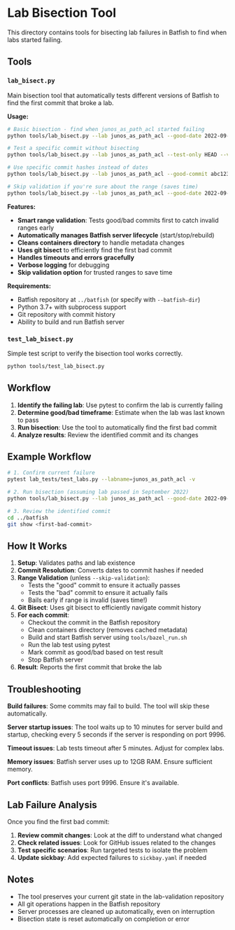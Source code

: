 # Lab Bisection Tool

This directory contains tools for bisecting lab failures in Batfish to find when labs started failing.

## Tools

### `lab_bisect.py`

Main bisection tool that automatically tests different versions of Batfish to find the first commit that broke a lab.

**Usage:**

```bash
# Basic bisection - find when junos_as_path_acl started failing
python tools/lab_bisect.py --lab junos_as_path_acl --good-date 2022-09-01 --bad-date HEAD --verbose

# Test a specific commit without bisecting
python tools/lab_bisect.py --lab junos_as_path_acl --test-only HEAD --verbose

# Use specific commit hashes instead of dates
python tools/lab_bisect.py --lab junos_as_path_acl --good-commit abc123 --bad-commit def456

# Skip validation if you're sure about the range (saves time)
python tools/lab_bisect.py --lab junos_as_path_acl --good-date 2022-09-01 --bad-date HEAD --skip-validation
```

**Features:**

- **Smart range validation**: Tests good/bad commits first to catch invalid ranges early
- **Automatically manages Batfish server lifecycle** (start/stop/rebuild)
- **Cleans containers directory** to handle metadata changes
- **Uses git bisect** to efficiently find the first bad commit
- **Handles timeouts and errors gracefully**
- **Verbose logging** for debugging
- **Skip validation option** for trusted ranges to save time

**Requirements:**

- Batfish repository at `../batfish` (or specify with `--batfish-dir`)
- Python 3.7+ with subprocess support
- Git repository with commit history
- Ability to build and run Batfish server

### `test_lab_bisect.py`

Simple test script to verify the bisection tool works correctly.

```bash
python tools/test_lab_bisect.py
```

## Workflow

1. **Identify the failing lab**: Use pytest to confirm the lab is currently failing
2. **Determine good/bad timeframe**: Estimate when the lab was last known to pass
3. **Run bisection**: Use the tool to automatically find the first bad commit
4. **Analyze results**: Review the identified commit and its changes

## Example Workflow

```bash
# 1. Confirm current failure
pytest lab_tests/test_labs.py --labname=junos_as_path_acl -v

# 2. Run bisection (assuming lab passed in September 2022)
python tools/lab_bisect.py --lab junos_as_path_acl --good-date 2022-09-01 --bad-date HEAD --verbose

# 3. Review the identified commit
cd ../batfish
git show <first-bad-commit>
```

## How It Works

1. **Setup**: Validates paths and lab existence
2. **Commit Resolution**: Converts dates to commit hashes if needed
3. **Range Validation** (unless `--skip-validation`):
   - Tests the "good" commit to ensure it actually passes
   - Tests the "bad" commit to ensure it actually fails
   - Bails early if range is invalid (saves time!)
4. **Git Bisect**: Uses git bisect to efficiently navigate commit history
5. **For each commit**:
   - Checkout the commit in the Batfish repository
   - Clean containers directory (removes cached metadata)
   - Build and start Batfish server using `tools/bazel_run.sh`
   - Run the lab test using pytest
   - Mark commit as good/bad based on test result
   - Stop Batfish server
6. **Result**: Reports the first commit that broke the lab

## Troubleshooting

**Build failures**: Some commits may fail to build. The tool will skip these automatically.

**Server startup issues**: The tool waits up to 10 minutes for server build and startup, checking every 5 seconds if the server is responding on port 9996.

**Timeout issues**: Lab tests timeout after 5 minutes. Adjust for complex labs.

**Memory issues**: Batfish server uses up to 12GB RAM. Ensure sufficient memory.

**Port conflicts**: Batfish uses port 9996. Ensure it's available.

## Lab Failure Analysis

Once you find the first bad commit:

1. **Review commit changes**: Look at the diff to understand what changed
2. **Check related issues**: Look for GitHub issues related to the changes
3. **Test specific scenarios**: Run targeted tests to isolate the problem
4. **Update sickbay**: Add expected failures to `sickbay.yaml` if needed

## Notes

- The tool preserves your current git state in the lab-validation repository
- All git operations happen in the Batfish repository
- Server processes are cleaned up automatically, even on interruption
- Bisection state is reset automatically on completion or error
